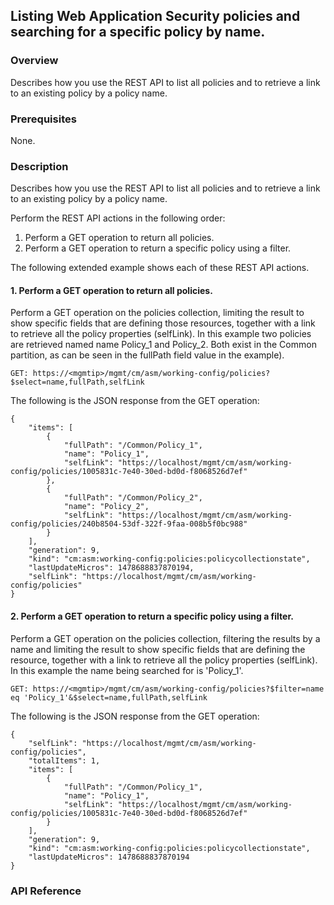 ## Listing Web Application Security policies and searching for a specific policy by name.

### Overview

Describes how you use the REST API to list all policies and to retrieve a link to an existing policy by a policy name.

### Prerequisites

None.

### Description

Describes how you use the REST API to list all policies and to retrieve a link to an existing policy by a policy name.

Perform the REST API actions in the following order:

1. Perform a GET operation to return all policies.
2. Perform a GET operation to return a specific policy using a filter.

The following extended example shows each of these REST API actions.

#### 1. Perform a GET operation to return all policies.
Perform a GET operation on the policies collection, limiting the result to show specific fields that are defining those resources, together with a link to retrieve all the policy properties (selfLink). In this example two policies are retrieved named name Policy_1 and Policy_2. Both exist in the Common partition, as can be seen in the fullPath field value in the example).
```
GET: https://<mgmtip>/mgmt/cm/asm/working-config/policies?$select=name,fullPath,selfLink
```
The following is the JSON response from the GET operation:
```
{
    "items": [
        {
            "fullPath": "/Common/Policy_1",
            "name": "Policy_1",
            "selfLink": "https://localhost/mgmt/cm/asm/working-config/policies/1005831c-7e40-30ed-bd0d-f8068526d7ef"
        },
        {
            "fullPath": "/Common/Policy_2",
            "name": "Policy_2",
            "selfLink": "https://localhost/mgmt/cm/asm/working-config/policies/240b8504-53df-322f-9faa-008b5f0bc988"
        }
    ],
    "generation": 9,
    "kind": "cm:asm:working-config:policies:policycollectionstate",
    "lastUpdateMicros": 1478688837870194,
    "selfLink": "https://localhost/mgmt/cm/asm/working-config/policies"
}
```
#### 2. Perform a GET operation to return a specific policy using a filter.
Perform a GET operation on the policies collection, filtering the results by a name and limiting the result to show specific fields that are defining the resource, together with a link to retrieve all the policy properties (selfLink). In this example the name being searched for is 'Policy_1'.
```
GET: https://<mgmtip>/mgmt/cm/asm/working-config/policies?$filter=name eq 'Policy_1'&$select=name,fullPath,selfLink
```
The following is the JSON response from the GET operation:
```
{
    "selfLink": "https://localhost/mgmt/cm/asm/working-config/policies",
    "totalItems": 1,
    "items": [
        {
            "fullPath": "/Common/Policy_1",
            "name": "Policy_1",
            "selfLink": "https://localhost/mgmt/cm/asm/working-config/policies/1005831c-7e40-30ed-bd0d-f8068526d7ef"
        }
    ],
    "generation": 9,
    "kind": "cm:asm:working-config:policies:policycollectionstate",
    "lastUpdateMicros": 1478688837870194
}
```

### API Reference